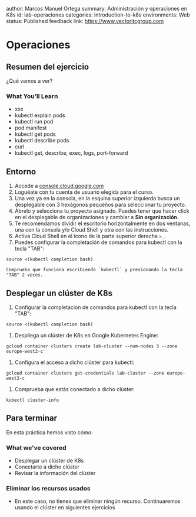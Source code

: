 author: Marcos Manuel Ortega
summary: Administración y operaciones en K8s
id: lab-operaciones
categories: introduction-to-k8s
environments: Web
status: Published
feedback link: https://www.vectoritcgroup.com

# Operaciones

## Resumen del ejercicio

¿Qué vamos a ver?

### What You’ll Learn 
- xxx
- kubectl explain pods
- kubectl run pod
- pod manifest
- kubectl get pods
- kubectl describe pods
- curl
- kubectl get, describe, exec, logs, port-forward

## Entorno
1. Accede a [console.cloud.google.com](https://console.cloud.google.com)
2. Loguéate con tu cuenta de usuario elegida para el curso.
3. Una vez ya en la consola, en la esquina superior izquierda busca un desplegable con 3 hexágonos pequeños para seleccionar tu proyecto.
4. Ábrelo y selecciona tu proyecto asignado. Puedes tener que hacer click en el desplegable de organizaciones y cambiar a **Sin organización**.
5. Te recomendamos dividir el escritorio horizontalmente en dos ventanas, una con la consola y/o Cloud Shell y otra con las instrucciones.
6. Activa Cloud Shell en el icono de la parte superior derecha `>_`.
7. Puedes configurar la completación de comandos para kubectl con la tecla "TAB":
```
source <(kubectl completion bash)
```

    Comprueba que funciona escribiendo `kubectl` y presionando la tecla "TAB" 2 veces.

## Desplegar un clúster de K8s
1. Configurar la completación de comandos para kubectl con la tecla "TAB":
```
source <(kubectl completion bash)
```

1. Despliega un clúster de K8s en Google Kubernetes Engine:
```
gcloud container clusters create lab-cluster --num-nodes 3 --zone europe-west2-c
```

1. Configura el acceso a dicho clúster para kubectl:
```
gcloud container clusters get-credentials lab-cluster --zone europe-west2-c
```

1. Comprueba que estás conectado a dicho clúster:
```
kubectl cluster-info
```

## Para terminar

En esta práctica hemos visto cómo:

### What we've covered
- Desplegar un clúster de K8s
- Conectarte a dicho clúster
- Revisar la información del clúster

### Eliminar los recursos usados
- En este caso, no tienes que eliminar ningún recurso. Continuaremos usando el clúster en siguientes ejercicios